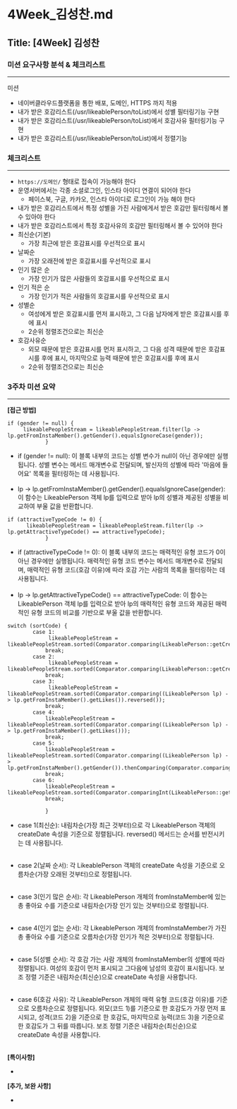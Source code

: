 # 4Week_김성찬.md

## Title: [4Week] 김성찬

### 미션 요구사항 분석 & 체크리스트

---
미션

- 네이버클라우드플랫폼을 통한 배포, 도메인, HTTPS 까지 적용
- 내가 받은 호감리스트(/usr/likeablePerson/toList)에서 성별 필터링기능 구현
- 내가 받은 호감리스트(/usr/likeablePerson/toList)에서 호감사유 필터링기능 구현
- 내가 받은 호감리스트(/usr/likeablePerson/toList)에서 정렬기능


### 체크리스트

---

- `https://도메인/` 형태로 접속이 가능해야 한다
- 운영서버에서는 각종 소셜로그인, 인스타 아이디 연결이 되어야 한다
  - 페이스북, 구글, 카카오, 인스타 아이디로 로그인이 가능 해야 한다
- 내가 받은 호감리스트에서 특정 성별을 가진 사람에게서 받은 호감만 필터링해서 볼 수 있아야 한다
- 내가 받은 호감리스트에서 특정 호감사유의 호감만 필터링해서 볼 수 있어야 한다
- 최신순(기본)
  - 가장 최근에 받은 호감표시를 우선적으로 표시
- 날짜순
  - 가장 오래전에 받은 호감표시를 우선적으로 표시
- 인기 많은 순
  - 가장 인기가 많은 사람들의 호감표시를 우선적으로 표시
- 인기 적은 순
  - 가장 인기가 적은 사람들의 호감표시를 우선적으로 표시
- 성별순
  - 여성에게 받은 호감표시를 먼저 표시하고, 그 다음 남자에게 받은 호감표시를 후에 표시
  - 2순위 정렬조건으로는 최신순
- 호감사유순
  - 외모 때문에 받은 호감표시를 먼저 표시하고, 그 다음 성격 때문에 받은 호감표시를 후에 표시, 마지막으로 능력 때문에 받은 호감표시를 후에 표시
  - 2순위 정렬조건으로는 최신순

### 3주차 미션 요약

---

**[접근 방법]**

```agsl
if (gender != null) {
     likeablePeopleStream = likeablePeopleStream.filter(lp -> lp.getFromInstaMember().getGender().equalsIgnoreCase(gender));
            }
```

- if (gender != null): 이 블록 내부의 코드는 성별 변수가 null이 아닌 경우에만 실행됩니다. 성별 변수는 메서드 매개변수로 전달되며, 발신자의 성별에 따라 '마음에 들어요' 목록을 필터링하는 데 사용됩니다.<br></br>
- lp -> lp.getFromInstaMember().getGender().equalsIgnoreCase(gender):  이 함수는 LikeablePerson 객체 lp를 입력으로 받아 lp의 성별과 제공된 성별을 비교하여 부울 값을 반환합니다.

```agsl
if (attractiveTypeCode != 0) {
      likeablePeopleStream = likeablePeopleStream.filter(lp -> lp.getAttractiveTypeCode() == attractiveTypeCode);
            }
```

- if (attractiveTypeCode != 0): 이 블록 내부의 코드는 매력적인 유형 코드가 0이 아닌 경우에만 실행됩니다. 매력적인 유형 코드 변수는 메서드 매개변수로 전달되며, 매력적인 유형 코드(호감 이유)에 따라 호감 가는 사람의 목록을 필터링하는 데 사용됩니다.<br></br>
- lp -> lp.getAttractiveTypeCode() == attractiveTypeCode: 이 함수는 LikeablePerson 객체 lp를 입력으로 받아 lp의 매력적인 유형 코드와 제공된 매력적인 유형 코드의 비교를 기반으로 부울 값을 반환합니다.

```agsl
switch (sortCode) {
        case 1:
             likeablePeopleStream = likeablePeopleStream.sorted(Comparator.comparing(LikeablePerson::getCreateDate).reversed());
            break;
        case 2:
             likeablePeopleStream = likeablePeopleStream.sorted(Comparator.comparing(LikeablePerson::getCreateDate));
            break;
        case 3:
             likeablePeopleStream = likeablePeopleStream.sorted(Comparator.comparing((LikeablePerson lp) -> lp.getFromInstaMember().getLikes()).reversed());
            break;
        case 4:
            likeablePeopleStream = likeablePeopleStream.sorted(Comparator.comparing((LikeablePerson lp) -> lp.getFromInstaMember().getLikes()));
            break;
        case 5:
            likeablePeopleStream = likeablePeopleStream.sorted(Comparator.comparing((LikeablePerson lp) -> lp.getFromInstaMember().getGender()).thenComparing(Comparator.comparing(LikeablePerson::getCreateDate).reversed()));
            break;
        case 6:
            likeablePeopleStream = likeablePeopleStream.sorted(Comparator.comparingInt(LikeablePerson::getAttractiveTypeCode).thenComparing(Comparator.comparing(LikeablePerson::getCreateDate).reversed()));
            break;

            }
```

- case 1(최신순): 내림차순(가장 최근 것부터)으로 각 LikeablePerson 객체의 createDate 속성을 기준으로 정렬됩니다. reversed() 메서드는 순서를 반전시키는 데 사용됩니다.<br></br>

- case 2(날짜 순서): 각 LikeablePerson 객체의 createDate 속성을 기준으로 오름차순(가장 오래된 것부터)으로 정렬됩니다.<br></br>

- case 3(인기 많은 순서): 각 LikeablePerson 개체의 fromInstaMember에 있는 총 좋아요 수를 기준으로 내림차순(가장 인기 있는 것부터)으로 정렬됩니다.<br></br>

- case 4(인기 없는 순서): 각 LikeablePerson 개체의 fromInstaMember가 가진 총 좋아요 수를 기준으로 오름차순(가장 인기가 적은 것부터)으로 정렬됩니다.<br></br>

- case 5(성별 순서): 각 호감 가는 사람 개체의 fromInstaMember의 성별에 따라 정렬됩니다. 여성의 호감이 먼저 표시되고 그다음에 남성의 호감이 표시됩니다. 보조 정렬 기준은 내림차순(최신순)으로 createDate 속성을 사용합니다.<br></br>

- case 6(호감 사유): 각 LikeablePerson 개체의 매력 유형 코드(호감 이유)를 기준으로 오름차순으로 정렬됩니다. 외모(코드 1)를 기준으로 한 호감도가 가장 먼저 표시되고, 성격(코드 2)을 기준으로 한 호감도, 마지막으로 능력(코드 3)을 기준으로 한 호감도가 그 뒤를 따릅니다. 보조 정렬 기준은 내림차순(최신순)으로 createDate 속성을 사용합니다.<br></br>




**[특이사항]**

- 



**[추가, 보완 사항]**

- 
